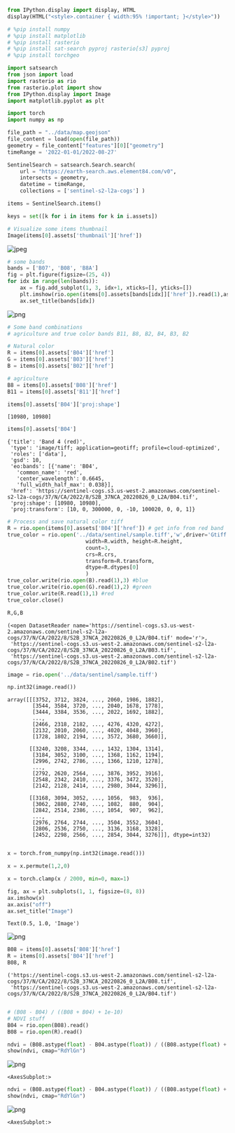 ```python
from IPython.display import display, HTML
display(HTML("<style>.container { width:95% !important; }</style>"))
```


<style>.container { width:95% !important; }</style>



```python
# %pip install numpy
# %pip install matplotlib
# %pip install rasterio
# %pip install sat-search pyproj rasterio[s3] pyproj
# %pip install torchgeo
```


```python
import satsearch
from json import load
import rasterio as rio
from rasterio.plot import show
from IPython.display import Image
import matplotlib.pyplot as plt

import torch
import numpy as np
```


```python
file_path = "../data/map.geojson"
file_content = load(open(file_path))
geometry = file_content["features"][0]["geometry"]
timeRange = '2022-01-01/2022-08-27'
```


```python
SentinelSearch = satsearch.Search.search( 
    url = "https://earth-search.aws.element84.com/v0",
    intersects = geometry,
    datetime = timeRange,
    collections = ['sentinel-s2-l2a-cogs'] )

items = SentinelSearch.items()
```


```python
keys = set([k for i in items for k in i.assets])
```


```python
# Visualize some items thumbnail
Image(items[0].assets['thumbnail']['href'])
```




    
![jpeg](screenshots/output_6_0.jpg)
    




```python
# some bands
bands = ['B07', 'B08', 'B8A']
fig = plt.figure(figsize=(25, 4))
for idx in range(len(bands)):
    ax = fig.add_subplot(1, 3, idx+1, xticks=[], yticks=[])
    plt.imshow(rio.open(items[0].assets[bands[idx]]['href']).read(1),aspect='auto')
    ax.set_title(bands[idx])
```


    
![png](screenshots/output_7_0.png)
    



```python
# Some band combinations
# agriculture and true color bands B11, B8, B2, B4, B3, B2

# Natural color
R = items[0].assets['B04']['href']
G = items[0].assets['B03']['href']
B = items[0].assets['B02']['href']

# agriculture
B8 = items[0].assets['B08']['href']
B11 = items[0].assets['B11']['href']

items[0].assets['B04']['proj:shape']
```




    [10980, 10980]




```python
items[0].assets['B04']
```




    {'title': 'Band 4 (red)',
     'type': 'image/tiff; application=geotiff; profile=cloud-optimized',
     'roles': ['data'],
     'gsd': 10,
     'eo:bands': [{'name': 'B04',
       'common_name': 'red',
       'center_wavelength': 0.6645,
       'full_width_half_max': 0.038}],
     'href': 'https://sentinel-cogs.s3.us-west-2.amazonaws.com/sentinel-s2-l2a-cogs/37/N/CA/2022/8/S2B_37NCA_20220826_0_L2A/B04.tif',
     'proj:shape': [10980, 10980],
     'proj:transform': [10, 0, 300000, 0, -10, 100020, 0, 0, 1]}




```python
# Process and save natural color tiff
R = rio.open(items[0].assets['B04']['href']) # get info from red band
true_color = rio.open('../data/sentinel/sample.tiff','w',driver='Gtiff',
                         width=R.width, height=R.height,
                         count=3,
                         crs=R.crs,
                         transform=R.transform,
                         dtype=R.dtypes[0]
                         )
true_color.write(rio.open(B).read(1),3) #blue
true_color.write(rio.open(G).read(1),2) #green
true_color.write(R.read(1),1) #red
true_color.close()
```


```python
R,G,B
```




    (<open DatasetReader name='https://sentinel-cogs.s3.us-west-2.amazonaws.com/sentinel-s2-l2a-cogs/37/N/CA/2022/8/S2B_37NCA_20220826_0_L2A/B04.tif' mode='r'>,
     'https://sentinel-cogs.s3.us-west-2.amazonaws.com/sentinel-s2-l2a-cogs/37/N/CA/2022/8/S2B_37NCA_20220826_0_L2A/B03.tif',
     'https://sentinel-cogs.s3.us-west-2.amazonaws.com/sentinel-s2-l2a-cogs/37/N/CA/2022/8/S2B_37NCA_20220826_0_L2A/B02.tif')




```python
image = rio.open('../data/sentinel/sample.tiff')
```


```python
np.int32(image.read())
```




    array([[[3752, 3712, 3824, ..., 2060, 1986, 1882],
            [3544, 3584, 3720, ..., 2040, 1678, 1778],
            [3444, 3384, 3536, ..., 2022, 1692, 1882],
            ...,
            [2466, 2318, 2182, ..., 4276, 4320, 4272],
            [2132, 2010, 2060, ..., 4020, 4048, 3960],
            [1728, 1802, 2194, ..., 3572, 3680, 3660]],
    
           [[3240, 3208, 3344, ..., 1432, 1304, 1314],
            [3184, 3052, 3100, ..., 1368, 1162, 1194],
            [2996, 2742, 2786, ..., 1366, 1210, 1278],
            ...,
            [2792, 2620, 2564, ..., 3876, 3952, 3916],
            [2548, 2342, 2410, ..., 3376, 3472, 3520],
            [2142, 2128, 2414, ..., 2980, 3044, 3296]],
    
           [[3168, 3094, 3052, ..., 1056,  983,  936],
            [3062, 2880, 2740, ..., 1082,  880,  904],
            [2842, 2514, 2386, ..., 1054,  907,  962],
            ...,
            [2976, 2764, 2744, ..., 3504, 3552, 3604],
            [2806, 2536, 2750, ..., 3136, 3168, 3328],
            [2452, 2298, 2566, ..., 2854, 3044, 3276]]], dtype=int32)




```python

```


```python
x = torch.from_numpy(np.int32(image.read()))
```


```python
x = x.permute(1,2,0)
```


```python
x = torch.clamp(x / 2000, min=0, max=1)
```


```python
fig, ax = plt.subplots(1, 1, figsize=(8, 8))
ax.imshow(x)
ax.axis("off")
ax.set_title("Image")
```




    Text(0.5, 1.0, 'Image')




    
![png](screenshots/output_18_1.png)
    



```python
B08 = items[0].assets['B08']['href']
R = items[0].assets['B04']['href']
B08, R
```




    ('https://sentinel-cogs.s3.us-west-2.amazonaws.com/sentinel-s2-l2a-cogs/37/N/CA/2022/8/S2B_37NCA_20220826_0_L2A/B08.tif',
     'https://sentinel-cogs.s3.us-west-2.amazonaws.com/sentinel-s2-l2a-cogs/37/N/CA/2022/8/S2B_37NCA_20220826_0_L2A/B04.tif')




```python

```


```python
# (B08 - B04) / ((B08 + B04) + 1e-10)
# NDVI stuff
B04 = rio.open(B08).read()
B08 = rio.open(R).read()
```


```python
ndvi = (B08.astype(float) - B04.astype(float)) / ((B08.astype(float) + B04.astype(float)) + 1e-10)
show(ndvi, cmap="RdYlGn")
```


    
![png](screenshots/output_22_0.png)
    





    <AxesSubplot:>




```python
ndvi = (B08.astype(float) - B04.astype(float)) / ((B08.astype(float) + B04.astype(float)))
show(ndvi, cmap="RdYlGn")
```


    
![png](screenshots/output_23_0.png)
    





    <AxesSubplot:>




```python

```
